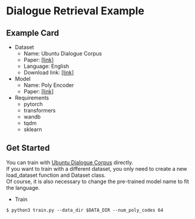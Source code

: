 # Dialogue Retrieval Example
  
## Example Card
  
- Dataset
  - Name: Ubuntu Dialogue Corpus
  - Paper: [[link]](https://arxiv.org/abs/1506.08909)
  - Language: English
  - Download link: [[link]](https://www.dropbox.com/s/2fdn26rj6h9bpvl/ubuntu_data.zip?dl=0)
- Model
  - Name: Poly Encoder
  - Paper: [[link]](https://arxiv.org/abs/1905.01969)  
- Requirements
  - pytorch
  - transformers
  - wandb
  - tqdm  
  - sklearn
  
## Get Started
  
You can train with [Ubuntu Dialogue Corpus](https://arxiv.org/abs/1506.08909) directly.    
If you want to train with a different dataset, you only need to create a new load_dataset function and Dataset class.    
Of course, it is also necessary to change the pre-trained model name to fit the language.  
    
- Train

```
$ python3 train.py --data_dir $DATA_DIR --num_poly_codes 64
```
